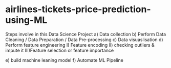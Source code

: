 # airlines-tickets-price-prediction-using-ML

Steps involve in this Data Science Project
a) Data collection
b) Perform Data Cleaning / Data Preparation / Data Pre-processing 
c) Data visuaslisation
d) Perform feature engineering
    I)  Feature encoding
    II) checking outliers & impute it
    III)Feature selection or feature importance

e) build machine leaning model 
f) Automate ML Pipeline 
